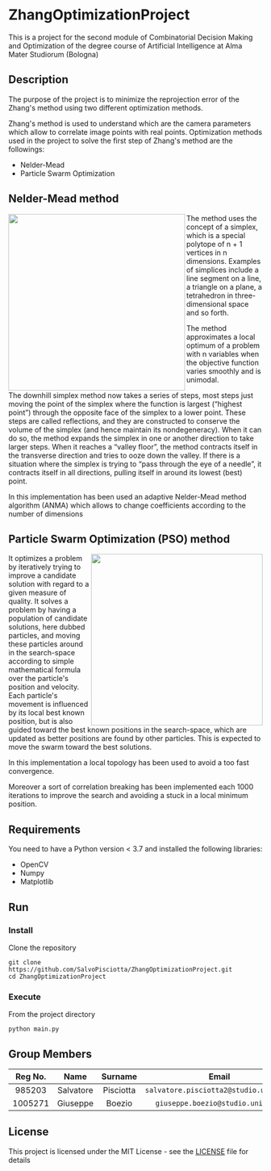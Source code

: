 # ZhangOptimizationProject

This is a project for the second module of Combinatorial Decision Making and Optimization of the degree course of Artificial Intelligence at Alma Mater Studiorum (Bologna)

## Description
The purpose of the project is to minimize the reprojection error of the Zhang's method using two different optimization methods.

Zhang's method is used to understand which are the camera parameters which allow to correlate image points with real points. Optimization methods used in the project to solve the first step of Zhang's method are the followings:
* Nelder-Mead
* Particle Swarm Optimization

## Nelder-Mead method

<img align="left" heigth="350" width="350" src="https://rodolfoferro.files.wordpress.com/2017/02/gif1.gif">

The method uses the concept of a simplex, which is a special polytope of n + 1 vertices in n dimensions. Examples of simplices include a line segment on a line, a triangle on a plane, a tetrahedron in three-dimensional space and so forth.

The method approximates a local optimum of a problem with n variables when the objective function varies smoothly and is unimodal.

The downhill simplex method now takes a series of steps, most steps just moving the point of the simplex where the function is largest (“highest point”) through the opposite face of the simplex to a lower point. These steps are called reflections, and they are constructed to conserve the volume of the simplex (and hence maintain its nondegeneracy). When it can do so, the method expands the simplex in one or another direction to take larger steps. When it reaches a “valley floor”, the method contracts itself in the transverse direction and tries to ooze down the valley. If there is a situation where the simplex is trying to “pass through the eye of a needle”, it contracts itself in all directions, pulling itself in around its lowest (best) point.

In this implementation has been used an adaptive Nelder-Mead method algorithm (ANMA) which allows to change coefficients according to the number of dimensions





## Particle Swarm Optimization (PSO) method

<img align="right" heigth="340" width="340" src="https://upload.wikimedia.org/wikipedia/commons/e/ec/ParticleSwarmArrowsAnimation.gif">

It optimizes a problem by iteratively trying to improve a candidate solution with regard to a given measure of quality. It solves a problem by having a population of candidate solutions, here dubbed particles, and moving these particles around in the search-space according to simple mathematical formula over the particle's position and velocity. Each particle's movement is influenced by its local best known position, but is also guided toward the best known positions in the search-space, which are updated as better positions are found by other particles. This is expected to move the swarm toward the best solutions.

In this implementation a local topology has been used to avoid a too fast convergence.

Moreover a sort of correlation breaking has been implemented each 1000 iterations to improve the search and avoiding a stuck in a local minimum position.


## Requirements
You need to have a Python version < 3.7 and installed the following libraries:
* OpenCV
* Numpy
* Matplotlib

## Run
### Install
Clone the repository
```console
git clone https://github.com/SalvoPisciotta/ZhangOptimizationProject.git
cd ZhangOptimizationProject
```

### Execute
From the project directory
```console
python main.py
```

## Group Members

|  Reg No.  |  Name     |  Surname  |     Email                              |    Username      |
| :-------: | :-------: | :-------: | :------------------------------------: | :--------------: |
|   985203  | Salvatore | Pisciotta | `salvatore.pisciotta2@studio.unibo.it` | [_SalvoPisciotta_](https://github.com/SalvoPisciotta) |
|  1005271  | Giuseppe  | Boezio    | `giuseppe.boezio@studio.unibo.it`      | [_giuseppeboezio_](https://github.com/giuseppeboezio) |

## License

This project is licensed under the MIT License - see the [LICENSE](LICENSE) file for details
